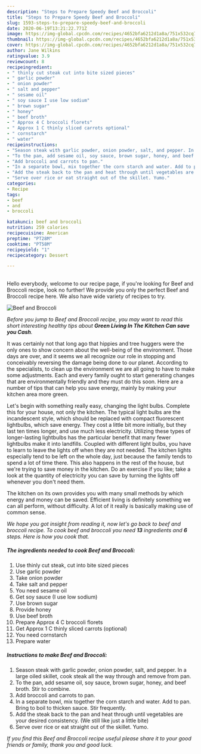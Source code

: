 ```yaml
---
description: "Steps to Prepare Speedy Beef and Broccoli"
title: "Steps to Prepare Speedy Beef and Broccoli"
slug: 1593-steps-to-prepare-speedy-beef-and-broccoli
date: 2020-06-19T13:21:22.771Z
image: https://img-global.cpcdn.com/recipes/4652bfa6212d1a8a/751x532cq70/beef-and-broccoli-recipe-main-photo.jpg
thumbnail: https://img-global.cpcdn.com/recipes/4652bfa6212d1a8a/751x532cq70/beef-and-broccoli-recipe-main-photo.jpg
cover: https://img-global.cpcdn.com/recipes/4652bfa6212d1a8a/751x532cq70/beef-and-broccoli-recipe-main-photo.jpg
author: Jane Wilkins
ratingvalue: 3.9
reviewcount: 8
recipeingredient:
- " thinly cut steak cut into bite sized pieces"
- " garlic powder"
- " onion powder"
- " salt and pepper"
- " sesame oil"
- " soy sauce I use low sodium"
- " brown sugar"
- " honey"
- " beef broth"
- " Approx 4 C broccoli florets"
- " Approx 1 C thinly sliced carrots optional"
- " cornstarch"
- " water"
recipeinstructions:
- "Season steak with garlic powder, onion powder, salt, and pepper. In a large oiled skillet, cook steak all the way through and remove from pan."
- "To the pan, add sesame oil, soy sauce, brown sugar, honey, and beef broth. Stir to combine."
- "Add broccoli and carrots to pan."
- "In a separate bowl, mix together the corn starch and water. Add to pan. Bring to boil to thicken sauce. Stir frequently."
- "Add the steak back to the pan and heat through until vegetables are your desired consistency. (We still like just a little bite)"
- "Serve over rice or eat straight out of the skillet. Yumo."
categories:
- Recipe
tags:
- beef
- and
- broccoli

katakunci: beef and broccoli 
nutrition: 259 calories
recipecuisine: American
preptime: "PT28M"
cooktime: "PT58M"
recipeyield: "1"
recipecategory: Dessert

---
```

<br>
Hello everybody, welcome to our recipe page, if you're looking for Beef and Broccoli recipe, look no further! We provide you only the perfect Beef and Broccoli recipe here. We also have wide variety of recipes to try.
<br>


![Beef and Broccoli](https://img-global.cpcdn.com/recipes/4652bfa6212d1a8a/751x532cq70/beef-and-broccoli-recipe-main-photo.jpg)

<i>Before you jump to Beef and Broccoli recipe, you may want to read this short interesting healthy tips about 
<strong>Green Living In The Kitchen Can save you Cash</strong>.</i>
</br>

It was certainly not that long ago that hippies and tree huggers were the only ones to show concern about the well-being of the environment. Those days are over, and it seems we all recognize our role in stopping and conceivably reversing the damage being done to our planet. According to the specialists, to clean up the environment we are all going to have to make some adjustments. Each and every family ought to start generating changes that are environmentally friendly and they must do this soon. Here are a number of tips that can help you save energy, mainly by making your kitchen area more green.

Let's begin with something really easy, changing the light bulbs. Complete this for your house, not only the kitchen. The typical light bulbs are the incandescent style, which should be replaced with compact fluorescent lightbulbs, which save energy. They cost a little bit more initially, but they last ten times longer, and use much less electricity. Utilizing these types of longer-lasting lightbulbs has the particular benefit that many fewer lightbulbs make it into landfills. Coupled with different light bulbs, you have to learn to leave the lights off when they are not needed. The kitchen lights especially tend to be left on the whole day, just because the family tends to spend a lot of time there. This also happens in the rest of the house, but we're trying to save money in the kitchen. Do an exercise if you like; take a look at the quantity of electricity you can save by turning the lights off whenever you don't need them.

The kitchen on its own provides you with many small methods by which energy and money can be saved. Efficient living is definitely something we can all perform, without difficulty. A lot of it really is basically making use of common sense.


<i>We hope you got insight from reading it, now let's go back to beef and broccoli recipe. To cook beef and broccoli you need <strong>13</strong> ingredients and <strong>6</strong> steps. Here is how you cook that.
</i>

##### The ingredients needed to cook Beef and Broccoli:

1. Use  thinly cut steak, cut into bite sized pieces
1. Use  garlic powder
1. Take  onion powder
1. Take  salt and pepper
1. You need  sesame oil
1. Get  soy sauce (I use low sodium)
1. Use  brown sugar
1. Provide  honey
1. Use  beef broth
1. Prepare  Approx 4 C broccoli florets
1. Get  Approx 1 C thinly sliced carrots (optional)
1. You need  cornstarch
1. Prepare  water


##### Instructions to make Beef and Broccoli:

1. Season steak with garlic powder, onion powder, salt, and pepper. In a large oiled skillet, cook steak all the way through and remove from pan.
1. To the pan, add sesame oil, soy sauce, brown sugar, honey, and beef broth. Stir to combine.
1. Add broccoli and carrots to pan.
1. In a separate bowl, mix together the corn starch and water. Add to pan. Bring to boil to thicken sauce. Stir frequently.
1. Add the steak back to the pan and heat through until vegetables are your desired consistency. (We still like just a little bite)
1. Serve over rice or eat straight out of the skillet. Yumo.


<i>If you find this Beef and Broccoli recipe useful please share it to your good friends or family, thank you and good luck.</i>
